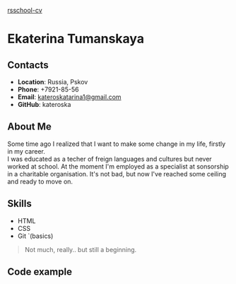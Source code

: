 [rsschool-cv](https://kryvetski-andrei.github.io/rsschool-cv/)

# Ekaterina Tumanskaya

## Contacts

* **Location**: Russia, Pskov
* **Phone**: +7921-85-56
* **Email**: kateroskatarina1@gmail.com
* **GitHub**: kateroska

## About Me

Some time ago I realized that I want to make some change in my life, firstly in my career.  
I was educated as a techer of freign languages and cultures but never worked at school.
At the moment I'm employed as a specialist at sonsorship in a charitable organisation.
It's not bad, but now I've reached some ceiling and ready to move on.

## Skills

* HTML
* CSS
* Git `(basics)

>Not much, really.. but still a beginning.

## Code example

```
